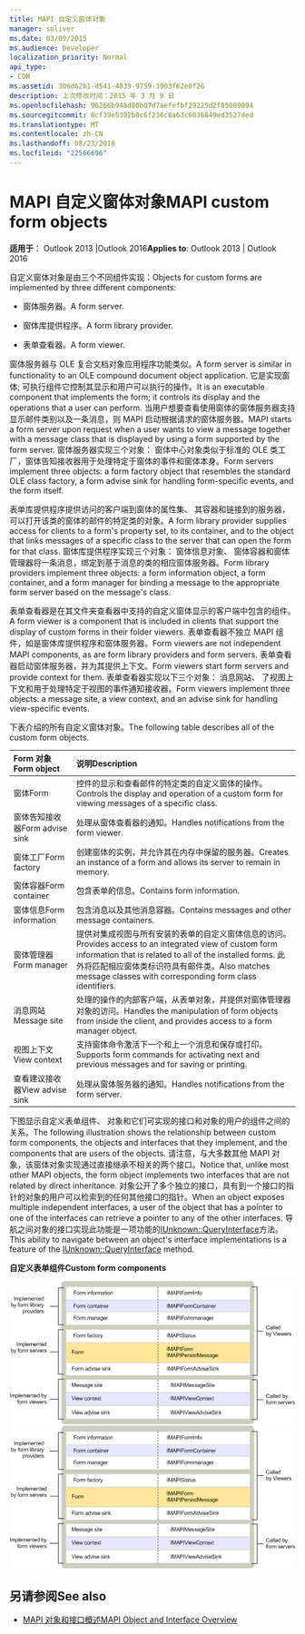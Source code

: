 ```yaml
---
title: MAPI 自定义窗体对象
manager: soliver
ms.date: 03/09/2015
ms.audience: Developer
localization_priority: Normal
api_type:
- COM
ms.assetid: 306d62b1-d541-4039-9759-3903f62e0f26
description: 上次修改时间：2015 年 3 月 9 日
ms.openlocfilehash: 96266b948d80b07d7aefefbf29225d2f85089094
ms.sourcegitcommit: 0cf39e5382b8c6f236c8a63c6036849ed3527ded
ms.translationtype: MT
ms.contentlocale: zh-CN
ms.lasthandoff: 08/23/2018
ms.locfileid: "22566696"
---
```

# <a name="mapi-custom-form-objects"></a><span data-ttu-id="05615-103">MAPI 自定义窗体对象</span><span class="sxs-lookup"><span data-stu-id="05615-103">MAPI custom form objects</span></span>
  
<span data-ttu-id="05615-104">**适用于**： Outlook 2013 |Outlook 2016</span><span class="sxs-lookup"><span data-stu-id="05615-104">**Applies to**: Outlook 2013 | Outlook 2016</span></span> 
  
<span data-ttu-id="05615-105">自定义窗体对象是由三个不同组件实现：</span><span class="sxs-lookup"><span data-stu-id="05615-105">Objects for custom forms are implemented by three different components:</span></span>
  
- <span data-ttu-id="05615-106">窗体服务器。</span><span class="sxs-lookup"><span data-stu-id="05615-106">A form server.</span></span>
    
- <span data-ttu-id="05615-107">窗体库提供程序。</span><span class="sxs-lookup"><span data-stu-id="05615-107">A form library provider.</span></span>
    
- <span data-ttu-id="05615-108">表单查看器。</span><span class="sxs-lookup"><span data-stu-id="05615-108">A form viewer.</span></span>
    
<span data-ttu-id="05615-109">窗体服务器与 OLE 复合文档对象应用程序功能类似。</span><span class="sxs-lookup"><span data-stu-id="05615-109">A form server is similar in functionality to an OLE compound document object application.</span></span> <span data-ttu-id="05615-110">它是实现窗体; 可执行组件它控制其显示和用户可以执行的操作。</span><span class="sxs-lookup"><span data-stu-id="05615-110">It is an executable component that implements the form; it controls its display and the operations that a user can perform.</span></span> <span data-ttu-id="05615-111">当用户想要查看使用窗体的窗体服务器支持显示邮件类别以及一条消息，则 MAPI 启动根据请求的窗体服务器。</span><span class="sxs-lookup"><span data-stu-id="05615-111">MAPI starts a form server upon request when a user wants to view a message together with a message class that is displayed by using a form supported by the form server.</span></span> <span data-ttu-id="05615-112">窗体服务器实现三个对象： 窗体中心对象类似于标准的 OLE 类工厂，窗体告知接收器用于处理特定于窗体的事件和窗体本身。</span><span class="sxs-lookup"><span data-stu-id="05615-112">Form servers implement three objects: a form factory object that resembles the standard OLE class factory, a form advise sink for handling form-specific events, and the form itself.</span></span> 
  
<span data-ttu-id="05615-113">表单库提供程序提供访问的客户端到窗体的属性集、 其容器和链接到的服务器，可以打开该类的窗体的邮件的特定类的对象。</span><span class="sxs-lookup"><span data-stu-id="05615-113">A form library provider supplies access for clients to a form's property set, to its container, and to the object that links messages of a specific class to the server that can open the form for that class.</span></span> <span data-ttu-id="05615-114">窗体库提供程序实现三个对象： 窗体信息对象、 窗体容器和窗体管理器将一条消息，绑定到基于消息的类的相应窗体服务器。</span><span class="sxs-lookup"><span data-stu-id="05615-114">Form library providers implement three objects: a form information object, a form container, and a form manager for binding a message to the appropriate form server based on the message's class.</span></span>
  
<span data-ttu-id="05615-115">表单查看器是在其文件夹查看器中支持的自定义窗体显示的客户端中包含的组件。</span><span class="sxs-lookup"><span data-stu-id="05615-115">A form viewer is a component that is included in clients that support the display of custom forms in their folder viewers.</span></span> <span data-ttu-id="05615-116">表单查看器不独立 MAPI 组件，如是窗体库提供程序和窗体服务器。</span><span class="sxs-lookup"><span data-stu-id="05615-116">Form viewers are not independent MAPI components, as are form library providers and form servers.</span></span> <span data-ttu-id="05615-117">表单查看器启动窗体服务器，并为其提供上下文。</span><span class="sxs-lookup"><span data-stu-id="05615-117">Form viewers start form servers and provide context for them.</span></span> <span data-ttu-id="05615-118">表单查看器实现以下三个对象： 消息网站、 了视图上下文和用于处理特定于视图的事件通知接收器。</span><span class="sxs-lookup"><span data-stu-id="05615-118">Form viewers implement three objects: a message site, a view context, and an advise sink for handling view-specific events.</span></span>
  
<span data-ttu-id="05615-119">下表介绍的所有自定义窗体对象。</span><span class="sxs-lookup"><span data-stu-id="05615-119">The following table describes all of the custom form objects.</span></span> 
  
|<span data-ttu-id="05615-120">**Form 对象**</span><span class="sxs-lookup"><span data-stu-id="05615-120">**Form object**</span></span>|<span data-ttu-id="05615-121">**说明**</span><span class="sxs-lookup"><span data-stu-id="05615-121">**Description**</span></span>|
|:-----|:-----|
|<span data-ttu-id="05615-122">窗体</span><span class="sxs-lookup"><span data-stu-id="05615-122">Form</span></span>  <br/> |<span data-ttu-id="05615-123">控件的显示和查看邮件的特定类的自定义窗体的操作。</span><span class="sxs-lookup"><span data-stu-id="05615-123">Controls the display and operation of a custom form for viewing messages of a specific class.</span></span>  <br/> |
|<span data-ttu-id="05615-124">窗体告知接收器</span><span class="sxs-lookup"><span data-stu-id="05615-124">Form advise sink</span></span>  <br/> |<span data-ttu-id="05615-125">处理从窗体查看器的通知。</span><span class="sxs-lookup"><span data-stu-id="05615-125">Handles notifications from the form viewer.</span></span>  <br/> |
|<span data-ttu-id="05615-126">窗体工厂</span><span class="sxs-lookup"><span data-stu-id="05615-126">Form factory</span></span>  <br/> |<span data-ttu-id="05615-127">创建窗体的实例，并允许其在内存中保留的服务器。</span><span class="sxs-lookup"><span data-stu-id="05615-127">Creates an instance of a form and allows its server to remain in memory.</span></span>  <br/> |
|<span data-ttu-id="05615-128">窗体容器</span><span class="sxs-lookup"><span data-stu-id="05615-128">Form container</span></span>  <br/> |<span data-ttu-id="05615-129">包含表单的信息。</span><span class="sxs-lookup"><span data-stu-id="05615-129">Contains form information.</span></span>  <br/> |
|<span data-ttu-id="05615-130">窗体信息</span><span class="sxs-lookup"><span data-stu-id="05615-130">Form information</span></span>  <br/> |<span data-ttu-id="05615-131">包含消息以及其他消息容器。</span><span class="sxs-lookup"><span data-stu-id="05615-131">Contains messages and other message containers.</span></span>  <br/> |
|<span data-ttu-id="05615-132">窗体管理器</span><span class="sxs-lookup"><span data-stu-id="05615-132">Form manager</span></span>  <br/> |<span data-ttu-id="05615-133">提供对集成视图与所有安装的表单的自定义窗体信息的访问。</span><span class="sxs-lookup"><span data-stu-id="05615-133">Provides access to an integrated view of custom form information that is related to all of the installed forms.</span></span> <span data-ttu-id="05615-134">此外将匹配相应窗体类标识符具有邮件类。</span><span class="sxs-lookup"><span data-stu-id="05615-134">Also matches message classes with corresponding form class identifiers.</span></span>  <br/> |
|<span data-ttu-id="05615-135">消息网站</span><span class="sxs-lookup"><span data-stu-id="05615-135">Message site</span></span>  <br/> |<span data-ttu-id="05615-136">处理的操作的内部客户端，从表单对象，并提供对窗体管理器对象的访问。</span><span class="sxs-lookup"><span data-stu-id="05615-136">Handles the manipulation of form objects from inside the client, and provides access to a form manager object.</span></span>  <br/> |
|<span data-ttu-id="05615-137">视图上下文</span><span class="sxs-lookup"><span data-stu-id="05615-137">View context</span></span>  <br/> |<span data-ttu-id="05615-138">支持窗体命令激活下一个和上一个消息和保存或打印。</span><span class="sxs-lookup"><span data-stu-id="05615-138">Supports form commands for activating next and previous messages and for saving or printing.</span></span>  <br/> |
|<span data-ttu-id="05615-139">查看建议接收器</span><span class="sxs-lookup"><span data-stu-id="05615-139">View advise sink</span></span>  <br/> |<span data-ttu-id="05615-140">处理从窗体服务器的通知。</span><span class="sxs-lookup"><span data-stu-id="05615-140">Handles notifications from the form server.</span></span>  <br/> |
   
<span data-ttu-id="05615-141">下图显示自定义表单组件、 对象和它们可实现的接口和对象的用户的组件之间的关系。</span><span class="sxs-lookup"><span data-stu-id="05615-141">The following illustration shows the relationship between custom form components, the objects and interfaces that they implement, and the components that are users of the objects.</span></span> <span data-ttu-id="05615-142">请注意，与大多数其他 MAPI 对象，该窗体对象实现通过直接继承不相关的两个接口。</span><span class="sxs-lookup"><span data-stu-id="05615-142">Notice that, unlike most other MAPI objects, the form object implements two interfaces that are not related by direct inheritance.</span></span> <span data-ttu-id="05615-143">对象公开了多个独立的接口，具有到一个接口的指针的对象的用户可以检索到的任何其他接口的指针。</span><span class="sxs-lookup"><span data-stu-id="05615-143">When an object exposes multiple independent interfaces, a user of the object that has a pointer to one of the interfaces can retrieve a pointer to any of the other interfaces.</span></span> <span data-ttu-id="05615-144">导航之间对象的接口实现此功能是一项功能的[IUnknown::QueryInterface](http://msdn.microsoft.com/library/54d5ff80-18db-43f2-b636-f93ac053146d%28Office.15%29.aspx)方法。</span><span class="sxs-lookup"><span data-stu-id="05615-144">This ability to navigate between an object's interface implementations is a feature of the [IUnknown::QueryInterface](http://msdn.microsoft.com/library/54d5ff80-18db-43f2-b636-f93ac053146d%28Office.15%29.aspx) method.</span></span> 
  
<span data-ttu-id="05615-145">**自定义表单组件**</span><span class="sxs-lookup"><span data-stu-id="05615-145">**Custom form components**</span></span>
  
<span data-ttu-id="05615-146">![自定义表单组件](media/amapi_67.gif "自定义表单组件")</span><span class="sxs-lookup"><span data-stu-id="05615-146">![Custom form components](media/amapi_67.gif "Custom form components")</span></span>
  
## <a name="see-also"></a><span data-ttu-id="05615-147">另请参阅</span><span class="sxs-lookup"><span data-stu-id="05615-147">See also</span></span>

- [<span data-ttu-id="05615-148">MAPI 对象和接口概述</span><span class="sxs-lookup"><span data-stu-id="05615-148">MAPI Object and Interface Overview</span></span>](mapi-object-and-interface-overview.md)

